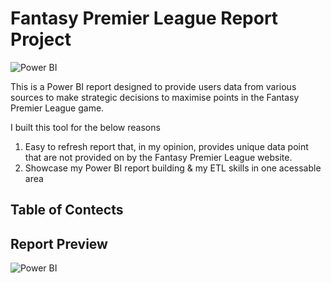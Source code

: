 
# Fantasy Premier League Report Project

![Power BI](https://img.shields.io/badge/Power%20BI-d9b300)

This is a Power BI report designed to provide users data from various sources to make strategic decisions to maximise points in the Fantasy Premier League game.

I built this tool for the below reasons
  1. Easy to refresh report that, in my opinion, provides unique data point that are not provided on by the Fantasy Premier League website.
  2. Showcase my Power BI report building & my ETL skills in one acessable area

## Table of Contects

## Report Preview

![Power BI](https://i.giphy.com/media/v1.Y2lkPTc5MGI3NjExcTJ4Y2QxcjcxaG92bDA4b3VkMG4weHI5Z2kxaGEwMW4ya256Y3F1YyZlcD12MV9pbnRlcm5hbF9naWZfYnlfaWQmY3Q9Zw/4TX0mWbIdt0lzsLwre/giphy.gif)





